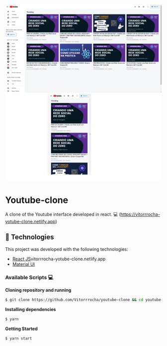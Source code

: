 <img alt="gif" src=".github/webImg.png"/>
<img alt="gif" src=".github/mobileGif.png" />

# Youtube-clone
A clone of the Youtube interface developed in react. 💻 
(https://vitorrrocha-yotube-clone.netlify.app)

## :rocket: Technologies

This project was developed with the following technologies:

- [React JS](https://reactjs.org/)vitorrrocha-yotube-clone.netlify.app
- [Material UI](https://material-ui.com/)

### Available Scripts 💻

**Cloning repository and running**

```bash
$ git clone https://github.com/Vitorrrocha/youtube-clone && cd youtube-clone
```

**Installing dependencies**

```bash
$ yarn
```

**Getting Started**

```bash
$ yarn start
```

